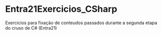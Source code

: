 # Entra21Exercicios_CSharp
Exercicios para fixação de conteudos passados durante a segunda etapa do cruso de C# (Entra21)
